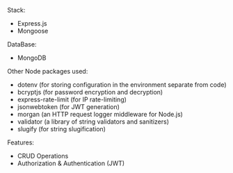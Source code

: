 Stack:
- Express.js
- Mongoose

DataBase:
- MongoDB

Other Node packages used:
- dotenv (for storing configuration in the environment separate from code)
- bcryptjs (for password encryption and decryption)
- express-rate-limit (for IP rate-limiting)
- jsonwebtoken (for JWT generation)
- morgan (an HTTP request logger middleware for Node.js)
- validator (a library of string validators and sanitizers)
- slugify (for string slugification)

Features:
- CRUD Operations
- Authorization & Authentication (JWT)
